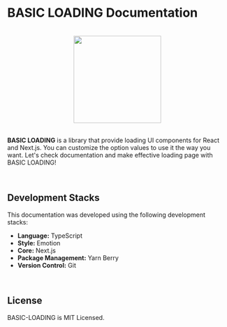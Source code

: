 # BASIC LOADING Documentation

<br />

<div align="center">
<img src="https://img1.daumcdn.net/thumb/R1280x0/?scode=mtistory2&fname=https%3A%2F%2Fblog.kakaocdn.net%2Fdn%2FRr526%2FbtsCTuvkiDd%2F1ZBz5d07tub0bKKnAOSlw0%2Fimg.png" width="200" />
</div>

<br />

**BASIC LOADING** is a library that provide loading UI components for React and Next.js. You can customize the option values to use it the way you want. Let's check documentation and make effective loading page with BASIC LOADING!

<br />

## Development Stacks

This documentation was developed using the following development stacks:

- **Language:** TypeScript
- **Style:** Emotion
- **Core:** Next.js
- **Package Management:** Yarn Berry
- **Version Control:** Git

<br />

## License

BASIC-LOADING is MIT Licensed.
